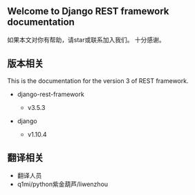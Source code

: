 ## Welcome to Django REST framework documentation

如果本文对你有帮助，请star或联系加入我们。
十分感谢。


## 版本相关

This is the documentation for the version 3 of REST framework.

* django-rest-framework
  * v3.5.3
  
* django
  * v1.10.4


## 翻译相关

* 翻译人员
* q1mi/python紫金葫芦/liwenzhou
